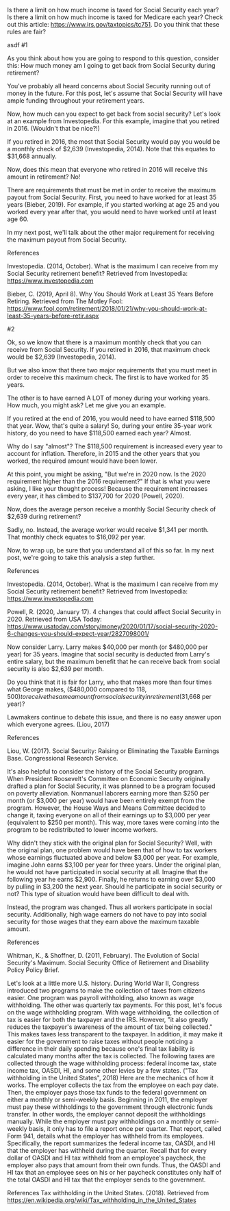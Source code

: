 Is there a limit on how much income is taxed for Social Security each year? Is there a limit on how much income is taxed for Medicare each year? Check out this article: https://www.irs.gov/taxtopics/tc751. Do you think that these rules are fair?

asdf
#1

As you think about how you are going to respond to this question, consider this: How much money am I going to get back from Social Security during retirement?

You've probably all heard concerns about Social Security running out of money in the future. For this post, let's assume that Social Security will have ample funding throughout your retirement years.

Now, how much can you expect to get back from social security? Let's look at an example from Investopedia. For this example, imagine that you retired in 2016. (Wouldn't that be nice?!)

If you retired in 2016, the most that Social Security would pay you would be a monthly check of $2,639 (Investopedia, 2014). Note that this equates to $31,668 annually.

Now, does this mean that everyone who retired in 2016 will receive this amount in retirement? No!

There are requirements that must be met in order to receive the maximum payout from Social Security. First, you need to have worked for at least 35 years (Bieber, 2019). For example, if you started working at age 25 and you worked every year after that, you would need to have worked until at least age 60.

In my next post, we'll talk about the other major requirement for receiving the maximum payout from Social Security.

References

Investopedia. (2014, October). What is the maximum I can receive from my Social Security retirement benefit? Retrieved from Investopedia: https://www.investopedia.com

Bieber, C. (2019, April 8). Why You Should Work at Least 35 Years Before Retiring. Retrieved from The Motley Fool: https://www.fool.com/retirement/2018/01/21/why-you-should-work-at-least-35-years-before-retir.aspx


#2

Ok, so we know that there is a maximum monthly check that you can receive from Social Security. If you retired in 2016, that maximum check would be $2,639 (Investopedia, 2014).

But we also know that there two major requirements that you must meet in order to receive this maximum check. The first is to have worked for 35 years.

The other is to have earned A LOT of money during your working years. How much, you might ask? Let me give you an example.

If you retired at the end of 2016, you would need to have earned $118,500 that year. Wow, that's quite a salary! So, during your entire 35-year work history, do you need to have $118,500 earned each year? Almost.

Why do I say "almost"? The $118,500 requirement is increased every year to account for inflation. Therefore, in 2015 and the other years that you worked, the required amount would have been lower.

At this point, you might be asking, "But we're in 2020 now. Is the 2020 requirement higher than the 2016 requirement?" If that is what you were asking, I like your thought process! Because the requirement increases every year, it has climbed to $137,700 for 2020  (Powell, 2020).

Now, does the average person receive a monthly Social Security check of $2,639 during retirement?

Sadly, no. Instead, the average worker would receive $1,341 per month. That monthly check equates to $16,092 per year.

Now, to wrap up, be sure that you understand all of this so far. In my next post, we're going to take this analysis a step further.


References

Investopedia. (2014, October). What is the maximum I can receive from my Social Security retirement benefit? Retrieved from Investopedia: https://www.investopedia.com

Powell, R. (2020, January 17). 4 changes that could affect Social Security in 2020. Retrieved from USA Today: https://www.usatoday.com/story/money/2020/01/17/social-security-2020-6-changes-you-should-expect-year/2827098001/




Now consider Larry. Larry makes $40,000 per month (or $480,000 per year) for 35 years. Imagine that social security is deducted from Larry's entire salary, but the maximum benefit that he can receive back from social security is also $2,639 per month.

Do you think that it is fair for Larry, who that makes more than four times what George makes, ($480,000 compared to $118,500) to receive the same amount from social security in retirement ($31,668 per year)?

Lawmakers continue to debate this issue, and there is no easy answer upon which everyone agrees. (Liou, 2017)


References

Liou, W. (2017). Social Security: Raising or Eliminating the Taxable Earnings Base. Congressional Research Service.






It's also helpful to consider the history of the Social Security program. When President Roosevelt's Committee on Economic Security originally drafted a plan for Social Security, it was planned to be a program focused on poverty alleviation. Nonmanual laborers earning more than $250 per month (or $3,000 per year) would have been entirely exempt from the program. However, the House Ways and Means Committee decided to change it, taxing everyone on all of their earnings up to $3,000 per year (equivalent to $250 per month). This way, more taxes were coming into the program to be redistributed to lower income workers.

Why didn't they stick with the original plan for Social Security? Well, with the original plan, one problem would have been that of how to tax workers whose earnings fluctuated above and below $3,000 per year. For example, imagine John earns $3,100 per year for three years. Under the original plan, he would not have participated in social security at all. Imagine that the following year he earns $2,900. Finally, he returns to earning over $3,000 by pulling in $3,200 the next year. Should he participate in social security or not? This type of situation would have been difficult to deal with.

Instead, the program was changed. Thus all workers participate in social security. Additionally, high wage earners do not have to pay into social security for those wages that they earn above the maximum taxable amount.

References

Whitman, K., & Shoffner, D. (2011, February). The Evolution of Social Security's Maximum. Social Security Office of Retirement and Disability Policy Policy Brief.






Let's look at a little more U.S. history. During World War II, Congress introduced two programs to make the collection of taxes from citizens easier. One program was payroll withholding, also known as wage withholding. The other was quarterly tax payments.
For this post, let's focus on the wage withholding program. With wage withholding, the collection of tax is easier for both the taxpayer and the IRS. However, "it also greatly reduces the taxpayer's awareness of the amount of tax being collected." This makes taxes less transparent to the taxpayer. In addition, it may make it easier for the government to raise taxes without people noticing a difference in their daily spending because one's final tax liability is calculated many months after the tax is collected.
The following taxes are collected through the wage withholding process: federal income tax, state income tax, OASDI, HI, and some other levies by a few states. ("Tax withholding in the United States", 2018)
Here are the mechanics of how it works. The employer collects the tax from the employee on each pay date. Then, the employer pays those tax funds to the federal government on either a monthly or semi-weekly basis. Beginning in 2011, the employer must pay these withholdings to the government through electronic funds transfer. In other words, the employer cannot deposit the withholdings manually.
While the employer must pay withholdings on a monthly or semi-weekly basis, it only has to file a report once per quarter. That report, called Form 941, details what the employer has withheld from its employees. Specifically, the report summarizes the federal income tax, OASDI, and HI that the employer has withheld during the quarter.
Recall that for every dollar of OASDI and HI tax withheld from an employee's paycheck, the employer also pays that amount from their own funds. Thus, the OASDI and HI tax that an employee sees on his or her paycheck constitutes only half of the total OASDI and HI tax that the employer sends to the government.

References
Tax withholding in the United States. (2018). Retrieved from https://en.wikipedia.org/wiki/Tax_withholding_in_the_United_States
